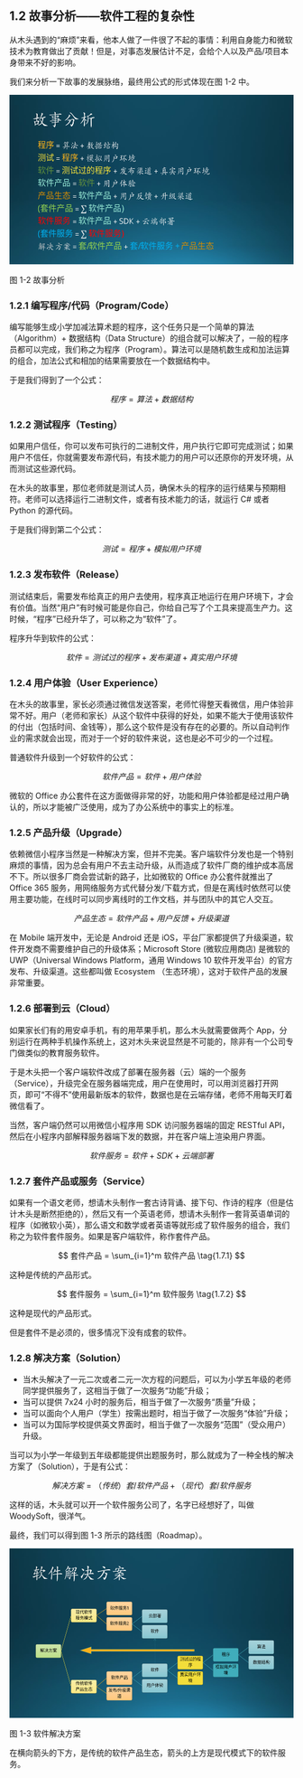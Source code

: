 ## 1.2 故事分析——软件工程的复杂性

从木头遇到的“麻烦”来看，他本人做了一件很了不起的事情：利用自身能力和微软技术为教育做出了贡献！但是，对事态发展估计不足，会给个人以及产品/项目本身带来不好的影响。

我们来分析一下故事的发展脉络，最终用公式的形式体现在图 1-2 中。

<img src="img/Slide4.SVG" height=300/>

图 1-2 故事分析

### 1.2.1 编写程序/代码（Program/Code）

编写能够生成小学加减法算术题的程序，这个任务只是一个简单的算法（Algorithm）+ 数据结构（Data Structure）的组合就可以解决了，一般的程序员都可以完成，我们称之为程序（Program）。算法可以是随机数生成和加法运算的组合，加法公式和相加的结果需要放在一个数据结构中。

于是我们得到了一个公式：

$$
程序 = 算法 + 数据结构 \tag{1.1}
$$

### 1.2.2 测试程序（Testing）

如果用户信任，你可以发布可执行的二进制文件，用户执行它即可完成测试；如果用户不信任，你就需要发布源代码，有技术能力的用户可以还原你的开发环境，从而测试这些源代码。

在木头的故事里，那位老师就是测试人员，确保木头的程序的运行结果与预期相符。老师可以选择运行二进制文件，或者有技术能力的话，就运行 C# 或者 Python 的源代码。

于是我们得到第二个公式：

$$
测试 = 程序 + 模拟用户环境 \tag{1.2}
$$

### 1.2.3 发布软件（Release）

测试结束后，需要发布给真正的用户去使用，程序真正地运行在用户环境下，才会有价值。当然“用户”有时候可能是你自己，你给自己写了个工具来提高生产力。这时候，“程序”已经升华了，可以称之为“软件”了。

程序升华到软件的公式：

$$
软件 = 测试过的程序 + 发布渠道 + 真实用户环境 \tag{1.3}
$$

### 1.2.4 用户体验（User Experience）

在木头的故事里，家长必须通过微信发送答案，老师忙得整天看微信，用户体验非常不好。用户（老师和家长）从这个软件中获得的好处，如果不能大于使用该软件的付出（包括时间、金钱等），那么这个软件是没有存在的必要的。所以自动判作业的需求就会出现，而对于一个好的软件来说，这也是必不可少的一个过程。

普通软件升级到一个好软件的公式：

$$
软件产品 = 软件 + 用户体验 \tag{1.4}
$$

微软的 Office 办公套件在这方面做得非常的好，功能和用户体验都是经过用户确认的，所以才能被广泛使用，成为了办公系统中的事实上的标准。


### 1.2.5 产品升级（Upgrade）

依赖微信小程序当然是一种解决方案，但并不完美。客户端软件分发也是一个特别麻烦的事情，因为总会有用户不去主动升级，从而造成了软件厂商的维护成本高居不下。所以很多厂商会尝试新的路子，比如微软的 Office 办公套件就推出了 Office 365 服务，用网络服务方式代替分发/下载方式，但是在离线时依然可以使用主要功能，在线时可以同步离线时的工作文档，并与团队中的其它人交互。

$$
产品生态 = 软件产品 + 用户反馈 + 升级渠道 \tag{1.5}
$$

在 Mobile 端开发中，无论是 Android 还是 iOS，平台厂家都提供了升级渠道，软件开发商不需要维护自己的升级体系；Microsoft Store (微软应用商店) 是微软的 UWP（Universal Windows Platform，通用 Windows 10 软件开发平台）的官方发布、升级渠道。这些都叫做 Ecosystem （生态环境），这对于软件产品的发展非常重要。

### 1.2.6 部署到云（Cloud）

如果家长们有的用安卓手机，有的用苹果手机，那么木头就需要做两个 App，分别运行在两种手机操作系统上，这对木头来说显然是不可能的，除非有一个公司专门做类似的教育服务软件。

于是木头把一个客户端软件改成了部署在服务器（云）端的一个服务（Service），升级完全在服务器端完成，用户在使用时，可以用浏览器打开网页，即可“不得不”使用最新版本的软件，数据也是在云端存储，老师不用每天盯着微信看了。

当然，客户端仍然可以用微信小程序用 SDK 访问服务器端的固定 RESTful API，然后在小程序内部解释服务器端下发的数据，并在客户端上渲染用户界面。

$$
软件服务 = 软件 + SDK + 云端部署 \tag{1.6}
$$

### 1.2.7 套件产品或服务（Service）

如果有一个语文老师，想请木头制作一套古诗背诵、接下句、作诗的程序（但是估计木头是断然拒绝的），然后又有一个英语老师，想请木头制作一套背英语单词的程序（如微软小英），那么语文和数学或者英语等就形成了软件服务的组合，我们称之为软件套件服务。如果是客户端软件，称作套件产品。

$$
套件产品 = \sum_{i=1}^m 软件产品 \tag{1.7.1}
$$

这种是传统的产品形式。

$$
套件服务 = \sum_{i=1}^m 软件服务 \tag{1.7.2}
$$

这种是现代的产品形式。

但是套件不是必须的，很多情况下没有成套的软件。

### 1.2.8 解决方案（Solution）

- 当木头解决了一元二次或者二元一次方程的问题后，可以为小学五年级的老师同学提供服务了，这相当于做了一次服务“功能”升级；
- 当可以提供 7x24 小时的服务后，相当于做了一次服务“质量”升级；
- 当可以面向个人用户（学生）按需出题时，相当于做了一次服务“体验”升级；
- 当可以为国际学校提供英文界面时，相当于做了一次服务“范围”（受众用户）升级。

当可以为小学一年级到五年级都能提供出题服务时，那么就成为了一种全栈的解决方案了（Solution），于是有公式：

$$
解决方案 = （传统）套/软件产品 + （现代）套/软件服务 \tag{1.8}
$$

这样的话，木头就可以开一个软件服务公司了，名字已经想好了，叫做 WoodySoft，很洋气。

最终，我们可以得到图 1-3 所示的路线图（Roadmap）。

<img src="img/Slide5.SVG" height=300/>

图 1-3 软件解决方案

在横向箭头的下方，是传统的软件产品生态，箭头的上方是现代模式下的软件服务。
